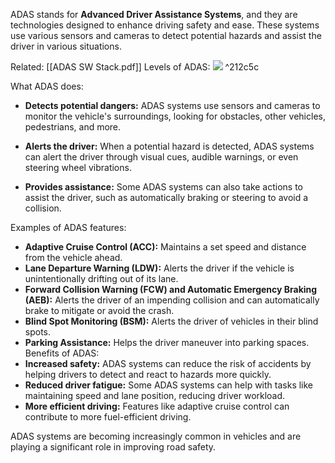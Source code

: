 ADAS stands for **Advanced Driver Assistance Systems**, and they are technologies designed to enhance driving safety and ease. These systems use various sensors and cameras to detect potential hazards and assist the driver in various situations. 

Related: [[ADAS SW Stack.pdf]]
Levels of ADAS:
![](https://cdn.hosted-assets.com/nextgencauses/ul/q_auto/mb5kn3Vb/975cb9/975cb9-6LEVELSOFAUTOMATION-3.24.22.png) ^212c5c


What ADAS does:
- **Detects potential dangers:**
    ADAS systems use sensors and cameras to monitor the vehicle's surroundings, looking for obstacles, other vehicles, pedestrians, and more. 
    
- **Alerts the driver:**
    When a potential hazard is detected, ADAS systems can alert the driver through visual cues, audible warnings, or even steering wheel vibrations. 
    
- **Provides assistance:**
    Some ADAS systems can also take actions to assist the driver, such as automatically braking or steering to avoid a collision. 

Examples of ADAS features:
- **Adaptive Cruise Control (ACC):** Maintains a set speed and distance from the vehicle ahead. 
- **Lane Departure Warning (LDW):** Alerts the driver if the vehicle is unintentionally drifting out of its lane. 
- **Forward Collision Warning (FCW) and Automatic Emergency Braking (AEB):** Alerts the driver of an impending collision and can automatically brake to mitigate or avoid the crash. 
- **Blind Spot Monitoring (BSM):** Alerts the driver of vehicles in their blind spots. 
- **Parking Assistance:** Helps the driver maneuver into parking spaces. 
Benefits of ADAS:
- **Increased safety:**
    ADAS systems can reduce the risk of accidents by helping drivers to detect and react to hazards more quickly. 
- **Reduced driver fatigue:**
    Some ADAS systems can help with tasks like maintaining speed and lane position, reducing driver workload. 
- **More efficient driving:**
    Features like adaptive cruise control can contribute to more fuel-efficient driving. 

ADAS systems are becoming increasingly common in vehicles and are playing a significant role in improving road safety.